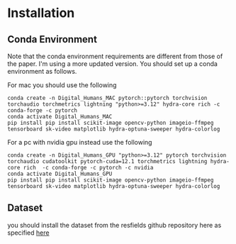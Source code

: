 # Installation

## Conda Environment 

Note that the conda environment requirements are different from those of the paper. I'm using a more updated version. 
You should set up a conda environment as follows.

For mac you should use the following 
```
conda create -n Digital_Humans_MAC pytorch::pytorch torchvision torchaudio torchmetrics lightning "python>=3.12" hydra-core rich -c conda-forge -c pytorch
conda activate Digital_Humans_MAC
pip install pip install scikit-image opencv-python imageio-ffmpeg tensorboard sk-video matplotlib hydra-optuna-sweeper hydra-colorlog
```

For a pc with nvidia gpu instead use the following

```
conda create -n Digital_Humans_GPU "python>=3.12" pytorch torchvision torchaudio cudatoolkit pytorch-cuda=12.1 torchmetrics lightning hydra-core rich  -c conda-forge -c pytorch -c nvidia
conda activate Digital_Humans_GPU
pip install pip install scikit-image opencv-python imageio-ffmpeg tensorboard sk-video matplotlib hydra-optuna-sweeper hydra-colorlog
```

## Dataset

you should install the dataset from the resfields github repository here as specified [here](https://github.com/markomih/ResFields/blob/master/docs/data.md)


